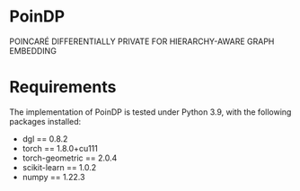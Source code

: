 # PoinDP
POINCARÉ DIFFERENTIALLY PRIVATE FOR HIERARCHY-AWARE GRAPH EMBEDDING

# Requirements
The implementation of PoinDP is tested under Python 3.9, with the following packages installed:
* dgl == 0.8.2
* torch == 1.8.0+cu111
* torch-geometric == 2.0.4
* scikit-learn == 1.0.2
* numpy == 1.22.3
